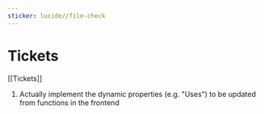 ```yaml
---
sticker: lucide//file-check
---
```

# Tickets
[[Tickets]]
1. Actually implement the dynamic properties (e.g. "Uses") to be updated from functions in the frontend